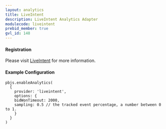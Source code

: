 ```yaml
---
layout: analytics
title: LiveIntent
description: LiveIntent Analytics Adapter
modulecode: liveintent
prebid_member: true
gvl_id: 148
---
```


#### Registration

Please visit [LiveIntent](https://www.liveintent.com/) for more information.

#### Example Configuration

```
pbjs.enableAnalytics(
  {
    provider: 'liveintent',
    options: {
    bidWonTimeout: 2000,
    sampling: 0.5 // the tracked event percentage, a number between 0 to 1.
    }
  }
)
```